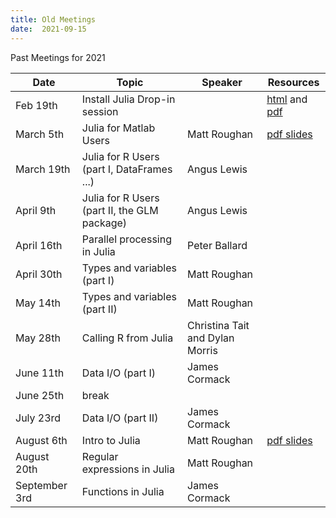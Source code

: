 ```yaml
---
title: Old Meetings
date:  2021-09-15
---
```


Past Meetings for 2021 

| Date          | Topic                                        | Speaker                         | Resources                                                    |
| ------------- | -------------------------------------------- | ------------------------------- | ------------------------------------------------------------ |
| Feb 19th      | Install Julia Drop-in session                |                                 | [html](resources/install.html) and [pdf](resources/install.pdf) |
| March 5th     | Julia for Matlab Users                       | Matt Roughan                    | [pdf slides](julia_for_matlab.pdf)                           |
| March 19th    | Julia for R Users (part I, DataFrames ...)   | Angus Lewis                     |                                                              |
| April 9th     | Julia for R Users (part II, the GLM package) | Angus Lewis                     |                                                              |
| April 16th    | Parallel processing in Julia                 | Peter Ballard                   |                                                              |
| April 30th    | Types and variables (part I)                 | Matt Roughan                    |                                                              |
| May 14th      | Types and variables (part II)                | Matt Roughan                    |                                                              |
| May 28th      | Calling R from Julia                         | Christina Tait and Dylan Morris |                                                              |
| June 11th     | Data I/O (part I)                            | James Cormack                   |                                                              |
| June 25th     | break                                        |                                 |                                                              |
| July 23rd     | Data I/O (part II)                           | James Cormack                   |                                                              |
| August 6th    | Intro to Julia                               | Matt Roughan                    | [pdf slides](resources/julia_intro.pdf)                      |
| August 20th   | Regular expressions in Julia                 | Matt Roughan                    |                                                              |
| September 3rd | Functions in Julia                           | James Cormack                   |                                                              |

